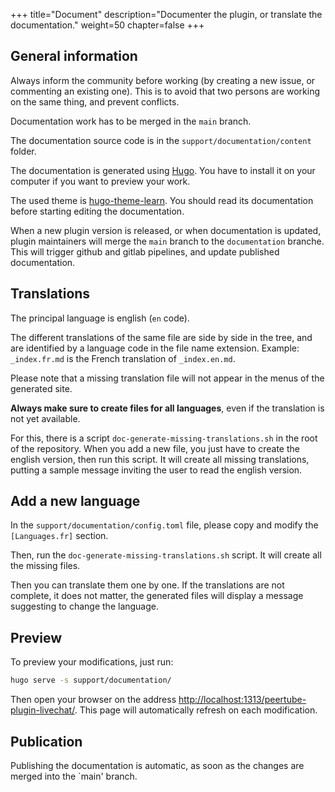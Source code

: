 +++
title="Document"
description="Documenter the plugin, or translate the documentation."
weight=50
chapter=false
+++

## General information

Always inform the community before working (by creating a new issue, or commenting an existing one). This is to avoid that two persons are
working on the same thing, and prevent conflicts.

Documentation work has to be merged in the `main` branch.

The documentation source code is in the `support/documentation/content` folder.

The documentation is generated using [Hugo](https://gohugo.io/).
You have to install it on your computer if you want to preview your work.

The used theme is [hugo-theme-learn](https://learn.netlify.app/).
You should read its documentation before starting editing the documentation.

When a new plugin version is released, or when documentation is updated,
plugin maintainers will merge the `main` branch to the `documentation` branche.
This will trigger github and gitlab pipelines, and update published documentation.

## Translations

The principal language is english (`en` code).

The different translations of the same file are side by side in the
tree, and are identified by a language code in the file name extension.
Example: `_index.fr.md` is the French translation of `_index.en.md`.

Please note that a missing translation file will not appear in the menus of the generated site.

**Always make sure to create files for all languages**, even if the translation is not yet available.

For this, there is a script `doc-generate-missing-translations.sh` in the root of the repository. When you add a new file, you just have to create the english version, then run this script. It will create all  missing translations, putting a sample message inviting the user to read the english version.

## Add a new language

In the `support/documentation/config.toml` file, please copy and modify the `[Languages.fr]` section.

Then, run the `doc-generate-missing-translations.sh` script.
It will create all the missing files.

Then you can translate them one by one.
If the translations are not complete, it does not matter, the generated files will display a message suggesting to change the language.

## Preview

To preview your modifications, just run:

```bash
hugo serve -s support/documentation/
```

Then open your browser on the address
[http://localhost:1313/peertube-plugin-livechat/](http://localhost:1313/peertube-plugin-livechat/).
This page will automatically refresh on each modification.

## Publication

Publishing the documentation is automatic, as soon as the changes are merged into the `main' branch.
